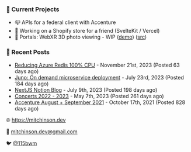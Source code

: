 ### 📌 Current Projects
- 📪 APIs for a federal client with Accenture
- 🛒 Working on a Shopify store for a friend (SvelteKit / Vercel)
- 📸 Portals: WebXR 3D photo viewing - WIP ([demo](https://portals.mitchinson.dev/)) ([src](https://github.com/bmitchinson/vr-jpg-viewer-webxr))

### 📝 Recent Posts

- [Reducing Azure Redis 100% CPU](https://blog.mitchinson.dev/redis-cpu) - November 21st, 2023 (Posted 63 days ago)
- [Juno: On demand microservice deployment](https://blog.mitchinson.dev/juno) - July 23rd, 2023 (Posted 184 days ago)
- [NextJS Notion Blog](https://blog.mitchinson.dev/blog-2023) - July 9th, 2023 (Posted 198 days ago)
- [Concerts 2022 - 2023](https://blog.mitchinson.dev/concerts-2023) - May 7th, 2023 (Posted 261 days ago)
- [Accenture August + September 2021](https://blog.mitchinson.dev/pillar/aug-sep-21) - October 17th, 2021 (Posted 828 days ago)

🌐 https://mitchinson.dev

💌 mitchinson.dev@gmail.com

🐦 [@115bwm](https://twitter.com/115bwm)